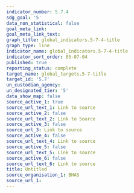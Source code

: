 ```yaml
---
indicator_number: 5.7.4
sdg_goal: '5'
data_non_statistical: false
goal_meta_link: 
goal_meta_link_text: 
graph_title: global_indicators.5-7-4-title
graph_type: line
indicator_name: global_indicators.5-7-4-title
indicator_sort_order: 05-07-04
published: true
reporting_status: complete
target_name: global_targets.5-7-title
target_id: '5.7'
un_custodian_agency:
un_designated_tier: '5'
data_show_map: false
source_active_1: true
source_url_text_1: Link to source
source_active_2: false
source_url_text_2: Link to Source
source_active_3: false
source_url_3: Link to source
source_active_4: false
source_url_text_4: Link to source
source_active_5: false
source_url_text_5: Link to source
source_active_6: false
source_url_text_6: Link to source
title: Untitled
source_organisation_1: BHAS 
source_url_1: 
---
```

